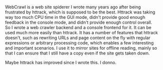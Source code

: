 WebCrawl is a web site spiderer I wrote many years ago after being frustrated by httrack, which is supposed to be the best. Httrack was taking way too much CPU time in the GUI mode, didn't provide good enough feedback in the console mode, and didn't provide enough control overall. So I wrote a web crawler backend and a console frontend for it. It can be used much more easily than httrack. It has a number of features that httrack doesn't, such as rewriting URLs and page content on the fly with regular expressions or arbitrary processing code, which enables a few interesting and important scenarios. I use it to mirror sites for offline reading, mainly so that I can ensure that I still have a copy even if the site gets taken down.

Maybe httrack has improved since I wrote this. I donno.